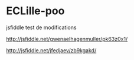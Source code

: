 ECLille-poo
===========

jsfiddle test de modifications

http://jsfiddle.net/gwenaelhagenmuller/pk63z0x1/

http://jsfiddle.net/jfedjaev/zb9kgakd/

